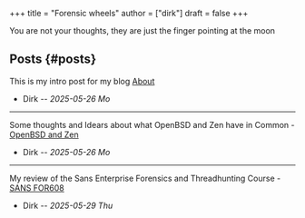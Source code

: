 +++
title = "Forensic wheels"
author = ["dirk"]
draft = false
+++

<div class="verse">

You are not your thoughts, they are just the finger pointing at the moon<br />

</div>


## Posts {#posts}

This is my intro post for my blog [About](blog/about)

-   Dirk -- _2025-05-26 Mo_

---

Some thoughts and Idears about what OpenBSD and Zen
have in Common - [OpenBSD and Zen](blog/openbsdzen)

-   Dirk -- _2025-05-26 Mo_

---

My review of the Sans Enterprise Forensics and Threadhunting Course - [SANS
FOR608](blog/sans_for608)

-   Dirk -- _2025-05-29 Thu_
